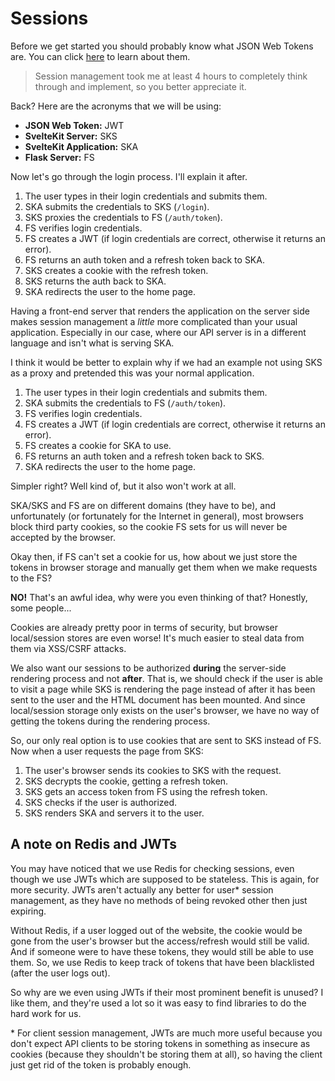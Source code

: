 # Sessions

Before we get started you should probably know what JSON Web Tokens are. You can click [here](https://jwt.io) to learn about them.

> Session management took me at least 4 hours to completely think through and implement, so you better appreciate it.

Back? Here are the acronyms that we will be using:

- **JSON Web Token:** JWT
- **SvelteKit Server:** SKS
- **SvelteKit Application:** SKA
- **Flask Server:** FS

Now let's go through the login process. I'll explain it after.

1. The user types in their login credentials and submits them.
2. SKA submits the credentials to SKS (`/login`).
3. SKS proxies the credentials to FS (`/auth/token`).
4. FS verifies login credentials.
5. FS creates a JWT (if login credentials are correct, otherwise it returns an error).
6. FS returns an auth token and a refresh token back to SKA.
7. SKS creates a cookie with the refresh token.
8. SKS returns the auth back to SKA.
9. SKA redirects the user to the home page.

Having a front-end server that renders the application on the server side makes session management a _little_ more complicated than your usual application. Especially in our case, where our API server is in a different language and isn't what is serving SKA.

I think it would be better to explain why if we had an example not using SKS as a proxy and pretended this was your normal application.

1. The user types in their login credentials and submits them.
2. SKA submits the credentials to FS (`/auth/token`).
4. FS verifies login credentials.
5. FS creates a JWT (if login credentials are correct, otherwise it returns an error).
6. FS creates a cookie for SKA to use.
7. FS returns an auth token and a refresh token back to SKS.
8. SKA redirects the user to the home page.

Simpler right? Well kind of, but it also won't work at all.

SKA/SKS and FS are on different domains (they have to be), and unfortunately (or fortunately for the Internet in general), most browsers block third party cookies, so the cookie FS sets for us will never be accepted by the browser.

Okay then, if FS can't set a cookie for us, how about we just store the tokens in browser storage and manually get them when we make requests to the FS?

**NO!** That's an awful idea, why were you even thinking of that? Honestly, some people...

Cookies are already pretty poor in terms of security, but browser local/session stores are even worse! It's much easier to steal data from them via XSS/CSRF attacks.

We also want our sessions to be authorized **during** the server-side rendering process and not **after**. That is, we should check if the user is able to visit a page while SKS is rendering the page instead of after it has been sent to the user and the HTML document has been mounted. And since local/session storage only exists on the user's browser, we have no way of getting the tokens during the rendering process.

So, our only real option is to use cookies that are sent to SKS instead of FS. Now when a user requests the page from SKS:

1. The user's browser sends its cookies to SKS with the request.
2. SKS decrypts the cookie, getting a refresh token.
3. SKS gets an access token from FS using the refresh token.
3. SKS checks if the user is authorized.
3. SKS renders SKA and servers it to the user.

## A note on Redis and JWTs

You may have noticed that we use Redis for checking sessions, even though we use JWTs which are supposed to be stateless. This is again, for more security. JWTs aren't actually any better for user\* session management, as they have no methods of being revoked other then just expiring.

Without Redis, if a user logged out of the website, the cookie would be gone from the user's browser but the access/refresh would still be valid. And if someone were to have these tokens, they would still be able to use them. So, we use Redis to keep track of tokens that have been blacklisted (after the user logs out).

So why are we even using JWTs if their most prominent benefit is unused? I like them, and they're used a lot so it was easy to find libraries to do the hard work for us.

\* For client session management, JWTs are much more useful because you don't expect API clients to be storing tokens in something as insecure as cookies (because they shouldn't be storing them at all), so having the client just get rid of the token is probably enough.
